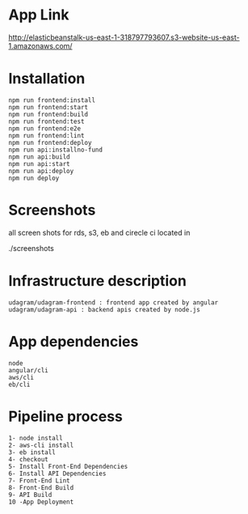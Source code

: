 # App Link

http://elasticbeanstalk-us-east-1-318797793607.s3-website-us-east-1.amazonaws.com/

# Installation

    npm run frontend:install
    npm run frontend:start
    npm run frontend:build
    npm run frontend:test
    npm run frontend:e2e
    npm run frontend:lint
    npm run frontend:deploy
    npm run api:installno-fund
    npm run api:build
    npm run api:start
    npm run api:deploy
    npm run deploy

# Screenshots

all screen shots for rds, s3, eb and cirecle ci located in

./screenshots

# Infrastructure description

    udagram/udagram-frontend : frontend app created by angular
    udagram/udagram-api : backend apis created by node.js
# App dependencies

    node
    angular/cli
    aws/cli
    eb/cli
# Pipeline process

    1- node install
    2- aws-cli install
    3- eb install
    4- checkout
    5- Install Front-End Dependencies
    6- Install API Dependencies
    7- Front-End Lint
    8- Front-End Build
    9- API Build
    10 -App Deployment
